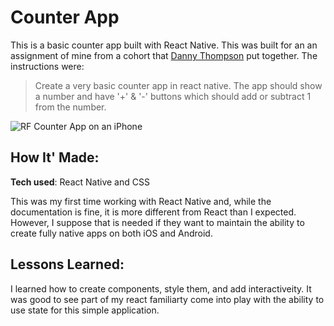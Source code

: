 # Counter App
This is a basic counter app built with React Native. This was built for an an assignment of mine from a cohort that [Danny Thompson](https://x.com/DThompsonDev/status/1769907604107477027?s=20) put together. The instructions were:
> Create a very basic counter app in react native. The app should show a number and have  '+' & '-' buttons which should add or subtract 1 from the number.

![RF Counter App on an iPhone](https://a-us.storyblok.com/f/1016568/6192x8256/2d14965c73/rf-counter-app-expo.jpeg)

## How It' Made:
**Tech used**: React Native and CSS

This was my first time working with React Native and, while the documentation is fine, it is more different from React than I expected. However, I suppose that is needed if they want to maintain the ability to create fully native apps on both iOS and Android.
## Lessons Learned:
I learned how to create components, style them, and add interactiveity. It was good to see part of my react familiarty come into play with the ability to use state for this simple application.
